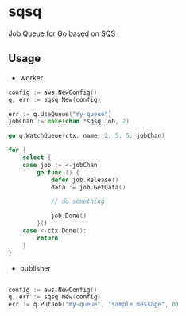 # sqsq
Job Queue for Go based on SQS 

## Usage

* worker

```go
config := aws.NewConfig()
q, err := sqsq.New(config)

err := q.UseQueue("my-queue")
jobChan := make(chan *sqsq.Job, 2)

go q.WatchQueue(ctx, name, 2, 5, 5, jobChan)

for {
    select {
    case job := <-jobChan:
        go func () {
            defer job.Release()
            data := job.GetData()

            // do something

            job.Done()
        }()
    case <-ctx.Done():
        return
    }
}
```

* publisher

```go

config := aws.NewConfig()
q, err := sqsq.New(config)
err := q.PutJob("my-queue", "sample message", 0)
```
